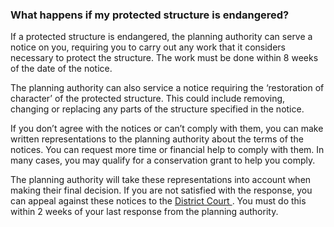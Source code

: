 ###  **What happens if my protected structure is endangered?**

If a protected structure is endangered, the planning authority can serve a
notice on you, requiring you to carry out any work that it considers necessary
to protect the structure. The work must be done within 8 weeks of the date of
the notice.

The planning authority can also service a notice requiring the ‘restoration of
character’ of the protected structure. This could include removing, changing
or replacing any parts of the structure specified in the notice.

If you don’t agree with the notices or can’t comply with them, you can make
written representations to the planning authority about the terms of the
notices. You can request more time or financial help to comply with them. In
many cases, you may qualify for a conservation grant to help you comply.

The planning authority will take these representations into account when
making their final decision. If you are not satisfied with the response, you
can appeal against these notices to the [ District Court
](https://www.citizensinformation.ie/en/justice/courts-system/district-court/)
. You must do this within 2 weeks of your last response from the planning
authority.
